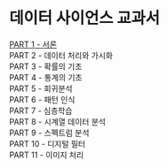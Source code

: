 # 데이터 사이언스 교과서
[PART 1 - 서론]()  
PART 2 - 데이터 처리와 가시화  
PART 3 - 확률의 기초  
PART 4 - 통계의 기초  
PART 5 - 회귀분석  
PART 6 - 패턴 인식  
PART 7 - 심층학습  
PART 8 - 시계열 데이터 분석  
PART 9 - 스펙트럼 분석  
PART 10 - 디지털 필터  
PART 11 - 이미지 처리
